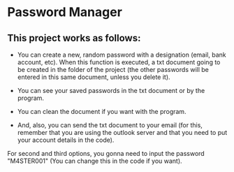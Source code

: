 # Password Manager

## This project works as follows:
- You can create a new, random password with a designation (email, bank account, etc). When this function is executed, a txt document going to be created in the folder of the project (the other passwords will be entered in this same document, unless you delete it).

- You can see your saved passwords in the txt document or by the program.

- You can clean the document if you want with the program.

- And, also, you can send the txt document to your email (for this, remember that you are using the outlook server and that you need to put your account details in the code).

For second and third options, you gonna need to input the password "M4STER001" (You can change this in the code if you want).
